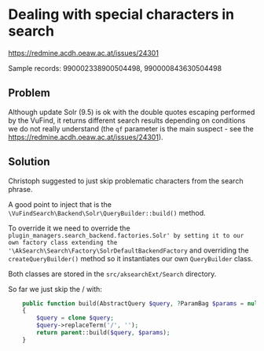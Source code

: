 # Dealing with special characters in search

https://redmine.acdh.oeaw.ac.at/issues/24301

Sample records: 990002338900504498, 990000843630504498

## Problem

Although update Solr (9.5) is ok with the double quotes escaping performed by the VuFind, it returns different search results depending on conditions we do not really understand (the `qf` parameter is the main suspect - see the https://redmine.acdh.oeaw.ac.at/issues/24301).

## Solution

Christoph suggested to just skip problematic characters from the search phrase.

A good point to inject that is the `\VuFindSearch\Backend\Solr\QueryBuilder::build()` method.

To override it we need to override the `plugin_managers.search_backend.factories.Solr' by setting it to our own factory class extending the '\AkSearch\Search\Factory\SolrDefaultBackendFactory`
and overriding the `createQueryBuilder()` method so it instantiates our own `QueryBuilder` class.

Both classes are stored in the `src/aksearchExt/Search` directory.

So far we just skip the / with:

```php
    public function build(AbstractQuery $query, ?ParamBag $params = null)
    {
        $query = clone $query;
        $query->replaceTerm('/', '');
        return parent::build($query, $params);
    }
```
